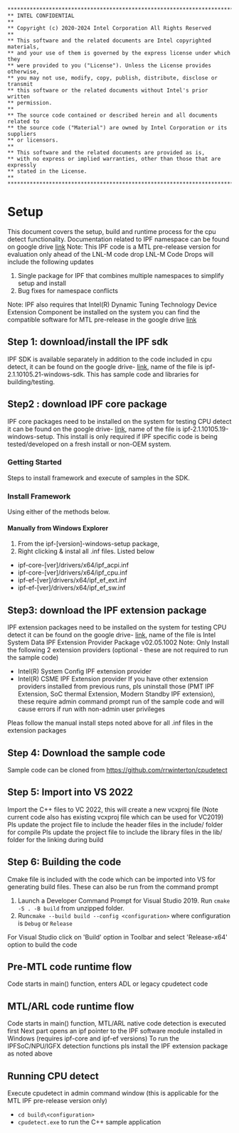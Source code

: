 ```
*******************************************************************************
** INTEL CONFIDENTIAL
**
** Copyright (c) 2020-2024 Intel Corporation All Rights Reserved
**
** This software and the related documents are Intel copyrighted materials,
** and your use of them is governed by the express license under which they
** were provided to you ("License"). Unless the License provides otherwise,
** you may not use, modify, copy, publish, distribute, disclose or transmit
** this software or the related documents without Intel's prior written
** permission.
**
** The source code contained or described herein and all documents related to
** the source code ("Material") are owned by Intel Corporation or its suppliers
** or licensors.
**
** This software and the related documents are provided as is,
** with no express or implied warranties, other than those that are expressly
** stated in the License.
**
*******************************************************************************
```
# Setup
This document covers the setup, build and runtime process for the cpu detect functionality. Documentation related to IPF namespace can be found on google drive [link](https://drive.google.com/drive/folders/1FpDT8CSGsZVlNrsqr2wFRHabYg-5eHLc)
Note: This IPF code is a MTL pre-release version for evaluation only ahead of the LNL-M code drop
LNL-M Code Drops will include the following updates
1. Single package for IPF that combines multiple namespaces to simplify setup and install
2. Bug fixes for namespace conflicts 

Note: IPF also requires that Intel(R) Dynamic Tuning Technology Device Extension Component be installed on the system you can find the compatible software for MTL pre-release in the google drive [link](https://drive.google.com/drive/folders/1FpDT8CSGsZVlNrsqr2wFRHabYg-5eHLc)

## Step 1: download/install the IPF sdk

IPF SDK is available separately in addition to the code included in cpu detect, it can be found on the google drive- [link](https://drive.google.com/drive/folders/1FpDT8CSGsZVlNrsqr2wFRHabYg-5eHLc), name of the file is ipf-2.1.10105.21-windows-sdk. This has sample code and libraries for building/testing.

## Step2 : download IPF core package
IPF core packages need to be installed on the system for testing CPU detect it can be found on the google drive- [link](https://drive.google.com/drive/folders/1FpDT8CSGsZVlNrsqr2wFRHabYg-5eHLc), name of the file is ipf-2.1.10105.19-windows-setup. This install is only required if IPF specific code is being tested/developed on a fresh install or non-OEM system.

### Getting Started
Steps to install framework and execute of samples in the SDK.

### Install Framework
Using either of the methods below.

#### Manually from Windows Explorer
1. From the ipf-[version]-windows-setup package,
2. Right clicking & instal all .inf files. Listed below
 * ipf-core-[ver]/drivers/x64/ipf_acpi.inf
 * ipf-core-[ver]/drivers/x64/ipf_cpu.inf
 * ipf-ef-[ver]/drivers/x64/ipf_ef_ext.inf 
 * ipf-ef-[ver]/drivers/x64/ipf_ef_sw.inf

## Step3: download the IPF extension package
IPF extension packages need to be installed on the system for testing CPU detect it can be found on the google drive- [link](https://drive.google.com/drive/folders/1FpDT8CSGsZVlNrsqr2wFRHabYg-5eHLc), name of the file is Intel System Data IPF Extension Provider Package v02.05.1002
Note: Only Install the following 2 extension providers (optional - these are not required to run the sample code)
- Intel(R) System Config IPF extension provider
- Intel(R) CSME IPF Extension provider
If you have other extension providers installed from previous runs, pls uninstall those (PMT IPF Extension, SoC thermal Extension, Modern Standby IPF extension), these require admin command prompt run of the sample code and will cause errors if run with non-admin user privileges


Pleas follow the manual install steps noted above for all .inf files in the extension packages 

## Step 4: Download the sample code
Sample code can be cloned from https://github.com/rrwinterton/cpudetect 


## Step 5: Import into VS 2022
Import the C++ files to VC 2022, this will create a new vcxproj file (Note current code also has existing vcxproj file which can be used for VC2019)
Pls update the project file to include the header files in the include/ folder for compile
Pls update the project file to include the library files in the lib/ folder for the linking during build


## Step 6: Building the code 
Cmake file is included with the code which can be imported into VS for generating build files. These can also be run from the command prompt

1. Launch a Developer Command Prompt for Visual Studio 2019. Run `cmake -S . -B build` from unzipped folder.
2. Run`cmake --build build --config <configuration>` where configuration is `Debug` or `Release`

For Visual Studio click on 'Build' option in Toolbar and select 'Release-x64' option to build the code 

## Pre-MTL code runtime flow
Code starts in main() function, enters ADL or legacy cpudetect code 

## MTL/ARL code runtime flow
Code starts in main() function, MTL/ARL native code detection is executed first
Next part opens an ipf pointer to the IPF software module installed in Windows (requires ipf-core and ipf-ef versions)
To run the IPFSoC/NPU/IGFX detection functions pls install the IPF extension package as noted above

## Running CPU detect
 Execute cpudetect in admin command window (this is applicable for the MTL IPF pre-release version only)
  - `cd build\<configuration>`
  - `cpudetect.exe` to run the C++ sample application
